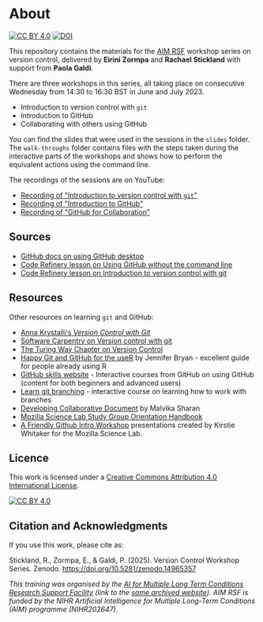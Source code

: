 # About

[![CC BY 4.0][cc-by-shield]][cc-by]
[![DOI](https://zenodo.org/badge/DOI/10.5281/zenodo.14965357.svg)](https://doi.org/10.5281/zenodo.14965357)

This repository contains the materials for the [AIM RSF](https://www.turing.ac.uk/research/research-projects/ai-multiple-long-term-conditions-research-support-facility) workshop series on version control, delivered by **Eirini Zormpa** and **Rachael Stickland** with support from **Paola Galdi**.

There are three workshops in this series, all taking place on consecutive Wednesday from 14:30 to 16:30 BST in June and July 2023.
- Introduction to version control with `git`
- Introduction to GitHub
- Collaborating with others using GitHub

You can find the slides that were used in the sessions in the `slides` folder.
The `walk-throughs` folder contains files with the steps taken during the interactive parts of the workshops and shows how to perform the equivalent actions using the command line.

The recordings of the sessions are on YouTube:
- [Recording of "Introduction to version control with `git`"](https://youtu.be/z9-qAGq78qE)
- [Recording of "Introduction to GitHub"](https://youtu.be/9mnKloUiTUc)
- [Recording of "GitHub for Collaboration"](https://youtu.be/ejx_M5cgMsI)

## Sources
- [GitHub docs on using GitHub desktop](https://docs.github.com/en/desktop/contributing-and-collaborating-using-github-desktop)
- [Code Refinery lesson on Using GitHub without the command line](https://coderefinery.github.io/github-without-command-line/)
- [Code Refinery lesson on Introduction to version control with git](https://coderefinery.github.io/git-intro/)

## Resources
Other resources on learning `git` and GitHub:
- [Anna Krystalli's *Version Control with Git*](https://annakrystalli.me/rrresearch/06_git.html)
- [Software Carpentry on Version control with git](https://swcarpentry.github.io/git-novice/)
- [The Turing Way Chapter on Version Control](https://the-turing-way.netlify.app/reproducible-research/vcs.html)
- [Happy Git and GitHub for the useR](https://happygitwithr.com/) by Jennifer Bryan - excellent guide for people already using R
- [GitHub skills website](https://skills.github.com/) - Interactive courses from GitHub on using GitHub (content for both beginners and advanced users)
- [Learn git branching](https://learngitbranching.js.org) - interactive course on learning how to work with branches
- [Developing Collaborative Document](https://malvikasharan.github.io/developing_collaborative_document/) by Malvika Sharan
- [Mozilla Science Lab Study Group Orientation Handbook](https://mozillascience.github.io/study-group-orientation/)
- [A Friendly Github Intro Workshop](https://kirstiejane.github.io/friendly-github-intro/) presentations created by Kirstie Whitaker for the Mozilla Science Lab.

## Licence

This work is licensed under a [Creative Commons Attribution 4.0 International License][cc-by].

[![CC BY 4.0][cc-by-image]][cc-by]

[cc-by]: http://creativecommons.org/licenses/by/4.0/
[cc-by-image]: https://i.creativecommons.org/l/by/4.0/88x31.png
[cc-by-shield]: https://img.shields.io/badge/License-CC%20BY%204.0-lightgrey.svg

## Citation and Acknowledgments

If you use this work, please cite as:

Stickland, R., Zormpa, E., & Galdi, P. (2025). Version Control Workshop Series. Zenodo. https://doi.org/10.5281/zenodo.14965357

*This training was organised by the [AI for Multiple Long Term Conditions Research Support Facility](https://www.turing.ac.uk/research/research-projects/ai-multiple-long-term-conditions-research-support-facility) (link to the [same archived website](https://web.archive.org/web/20250212145350/https://www.turing.ac.uk/research/research-projects/ai-for-multiple-long-term-conditions-research-support-facility?__cf_chl_rt_tk=XKaDrLiiU8hmzZk2rKaWDBVpnO8exVqC4EHijqlWTIQ-1739372030-1.0.1.1-hmHFksRkdOQcBH9PsOgRVdNAatQdr3i4hFOqtyPcyZU)). AIM RSF is funded by the NIHR Artificial Intelligence for Multiple Long-Term Conditions (AIM) programme (NIHR202647).*

